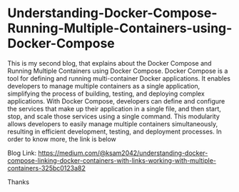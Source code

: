# Understanding-Docker-Compose-Running-Multiple-Containers-using-Docker-Compose
This is my second blog, that explains about the Docker Compose and Running Multiple Containers using Docker Compose.
Docker Compose is a tool for defining and running multi-container Docker applications. It enables developers to manage multiple containers as a single application, simplifying the process of building, testing, and deploying complex applications. With Docker Compose, developers can define and configure the services that make up their application in a single file, and then start, stop, and scale those services using a single command. This modularity allows developers to easily manage multiple containers simultaneously, resulting in efficient development, testing, and deployment processes.
In order to know more, the link is below

Blog Link: https://medium.com/@ksam2042/understanding-docker-compose-linking-docker-containers-with-links-working-with-multiple-containers-325bc0123a82

Thanks
